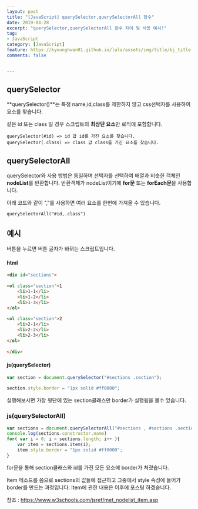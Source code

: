 ```yaml
---
layout: post
title: "[JavaScript] querySelector,querySelectorAll 함수"
date: 2019-04-28
excerpt: "querySelector,querySelectorAll 함수 차이 및 사용 예시!"
tag:
- JavaScript
category: [JavaScript]
feature: https://kyounghwan01.github.io/lala/assets/img/title/bj_title.jpg
comments: false


---
```


## querySelector

**querySelector()**는 특정 name,id,class를 제한하지 않고 css선택자를 사용하여 요소를 찾습니다.

같은 id 또는 class 일 경우 스크립트의 **최상단 요소**만 로직에 포함합니다.

```
querySelector(#id) => id 값 id를 가진 요소를 찾습니다.
querySelector(.class) => class 값 class를 가진 요소를 찾습니다.
```



## querySelectorAll

querySelector와 사용 방법은 동일하며 선택자를 선택하여 배열과 비슷한 객체인 **nodeList**를 반환합니다. 반환객체가 nodeList이기에 **for문** 또는 **forEach문**을 사용합니다.

아래 코드와 같이 ","를 사용하면 여러 요소를 한번에 가져올 수 있습니다. 

```
querySelectorAll("#id,.class") 
```



## 예시

버튼을 누르면 버튼 글자가 바뀌는 스크립트입니다. 

#### html

```html
<div id="sections">
 
<ol class="section">1
    <li>1-1</li>
    <li>1-2</li>
    <li>1-3</li>
</ol>
 
<ol class="section">2
    <li>2-1</li>
    <li>2-2</li>
    <li>2-3</li>
</ol>
 
</div>


```

#### js(querySelector)

```js
var section = document.querySelector("#sections .section");
 
section.style.border = "1px solid #ff0000";

```

실행해보시면 가장 윗단에 있는 section클래스만 border가 실행됨을 볼수 있습니다.

### js(querySelectorAll)

```js
var sections = document.querySelectorAll("#sections , #sections .section");
console.log(sections.constructor.name)
for( var i = 0; i < sections.length; i++ ){
    var item = sections.item(i);
    item.style.border = "1px solid #ff0000";
}
```

for문을 통해 section클래스와 id를 가진 모든 요소에 border가 쳐졌습니다. 

Item 메소드를 씀으로 sections의 값들에 접근하고 그중에서 style 속성에 들어가 border를 만드는 과정입니다. Item에 관한 내용은 이후에 포스팅 하겠습니다. 

참조 : https://www.w3schools.com/jsref/met_nodelist_item.asp
